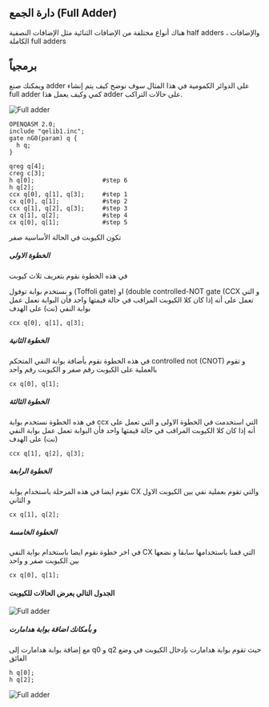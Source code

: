 ## دارة الجمع (Full Adder)
هناك أنواع مختلفة من الإضافات الثنائية مثل الإضافات النصفية 
half adders ، والإضافات الكاملة full adders

<!-- هنا يوجد Herfs يجب اضافتها -->
## برمجياً
ويمكنك صنع adder  على الدوائر الكمومية 
في هذا المثال سوف نوضح كيف يتم إنشاء full adder كمي وكيف يعمل هذا adder على حالات التراكب.




![Full adder](~/images/FullAdderWithoutHadamard.png)
```
OPENQASM 2.0;
include "qelib1.inc";
gate nG0(param) q {
  h q;
}

qreg q[4];
creg c[3];
h q[0];                   #step 6
h q[2];
ccx q[0], q[1], q[3];     #step 1
cx q[0], q[1];            #step 2
ccx q[1], q[2], q[3];     #step 3
cx q[1], q[2];            #step 4
cx q[0], q[1];            #step 5
```
تكون الكيوبت في الحالة الأساسية صفر 

##### الخطوة الاولى
في هذه الخطوة نقوم بتعريف ثلاث كيوبت 

و نستخدم بوابة  توفول (Toffoli gate) او (double controlled-NOT gate (CCX 
و التي تعمل على أنه إذا كان كلا الكيوبت المراقب في حالة قيمتها  واحد فأن البوابة تعمل عمل بوابة النفي (نت) على الهدف  

```
ccx q[0], q[1], q[3];
```


##### الخطوة الثانية

 في هذه الخطوة نقوم بأضافة بوابة النفي المتحكم controlled not (CNOT)
و تقوم بالعملية على الكيوبت رقم صفر و الكيوبت رقم واحد  

```
cx q[0], q[1];
```

##### الخطوة الثالثة

في هذه الخطوة نستخدم بوابة ccx التي استخدمت في الخطوة الاولى و التي تعمل على أنه إذا كان كلا الكيوبت المراقب في حالة قيمتها  واحد فأن البوابة تعمل عمل بوابة النفي (نت) على الهدف  
```
ccx q[1], q[2], q[3];
```

##### الخطوة الرابعة
نقوم ايضا في هذه المرحلة باستخدام بوابة CX والتي تقوم بعملية نفي بين الكيوبت الاول و الثاني 

```
cx q[1], q[2];
```
##### الخطوة الخامسة

في اخر خطوة نقوم ايضا باستخدام بوابة النفي CX التي قمنا باستخدامها سابقا و نضعها بين الكيوبت صفر و واحد 

```
cx q[0], q[1];
```

#### الجدول التالي يعرض الحالات للكيوبت 
![Full adder](~/images/FullAdder3.png)

##### و بأمكانك اضاقة بوابة هدامارت 

مع إضافة بوابة هدامارت إلى  q0 و q2 
حيث تقوم بوابة هدامارت بإدخال الكيوبت في وضع الفائق 

```
h q[0];
h q[2];

```
![Full adder](~/images/FullAdder4.png)

